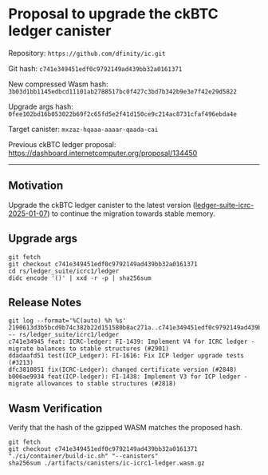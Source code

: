 # Proposal to upgrade the ckBTC ledger canister

Repository: `https://github.com/dfinity/ic.git`

Git hash: `c741e349451edf0c9792149ad439bb32a0161371`

New compressed Wasm hash: `3b03d1bb1145edbcd11101ab2788517bc0f427c3bd7b342b9e3e7f42e29d5822`

Upgrade args hash: `0fee102bd16b053022b69f2c65fd5e2f41d150ce9c214ac8731cfaf496ebda4e`

Target canister: `mxzaz-hqaaa-aaaar-qaada-cai`

Previous ckBTC ledger proposal: https://dashboard.internetcomputer.org/proposal/134450

---

## Motivation

Upgrade the ckBTC ledger canister to the latest version ([ledger-suite-icrc-2025-01-07](https://github.com/dfinity/ic/releases/tag/ledger-suite-icrc-2025-01-07)) to continue the migration towards stable memory.

## Upgrade args

```
git fetch
git checkout c741e349451edf0c9792149ad439bb32a0161371
cd rs/ledger_suite/icrc1/ledger
didc encode '()' | xxd -r -p | sha256sum
```

## Release Notes

```
git log --format='%C(auto) %h %s' 2190613d3b5bcd9b74c382b22d151580b8ac271a..c741e349451edf0c9792149ad439bb32a0161371 -- rs/ledger_suite/icrc1/ledger
c741e34945 feat: ICRC-ledger: FI-1439: Implement V4 for ICRC ledger - migrate balances to stable structures (#2901)
ddadaafd51 test(ICP_Ledger): FI-1616: Fix ICP ledger upgrade tests (#3213)
dfc3810851 fix(ICRC-Ledger): changed certificate version (#2848)
b006ae9934 feat(ICP-ledger): FI-1438: Implement V3 for ICP ledger - migrate allowances to stable structures (#2818)
 ```

## Wasm Verification

Verify that the hash of the gzipped WASM matches the proposed hash.

```
git fetch
git checkout c741e349451edf0c9792149ad439bb32a0161371
"./ci/container/build-ic.sh" "--canisters"
sha256sum ./artifacts/canisters/ic-icrc1-ledger.wasm.gz
```
